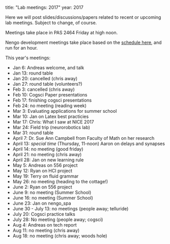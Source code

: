 title: "Lab meetings: 2017" 
year: 2017

Here we will post slides/discussions/papers related to recent or upcoming lab meetings. Subject to change, of course.

Meetings take place in PAS 2464 Friday at high noon.

Nengo development meetings take place based on the [schedule here](https://forum.nengo.ai/c/dev), and run for an hour.

This year's meetings:

- Jan 6: Andreas welcome, and talk
- Jan 13: round table
- Jan 20: cancelled (chris away)
- Jan 27: round table (volunteers?) 
- Feb 3: cancelled (chris away)
- Feb 10: Cogsci Paper presentations
- Feb 17: finishing cogsci presentations
- Feb 24: no meeting (reading week)
- Mar 3: Evaluating applications for summer school
- Mar 10: Jan on Latex best practicies
- Mar 17: Chris: What I saw at NICE 2017
- Mar 24: Field trip (neurorobotics lab)
- Mar 31: round table
- April 7: Dr. Sue Ann Campbell from Faculty of Math on her research
- April 13: *special time* (Thursday, 11-noon) Aaron on delays and synapses
- April 14: no meeting (good friday)
- April 21: no meeting (chris away)
- April 28: Jan on new learning rule
- May 5: Andreas on 556 project
- May 12: Ryan on HCI project
- May 19: Terry on fluid grammar
- May 26: no meeting (heading to the cottage!)
- June 2: Ryan on 556 project
- June 9: no meeting (Summer School)
- June 16: no meeting (Summer School)
- June 23: Jan on nengo_spa
- June 30 - July 13: no meetings (people away; telluride)
- July 20: Cogsci practice talks
- July 28: No meeting (people away; cogsci)
- Aug 4: Andreas on tech report
- Aug 11: no meeting (chris away)
- Aug 18: no meeting (chris away; woods hole)

